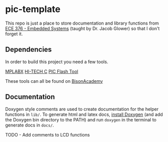 # pic-template

This repo is just a place to store documentation and library functions from [ECE 376 - Embedded Systems](http://www.bisonacademy.com/ECE376/Index.htm) (taught by Dr. Jacob Glower) so that I don't forget it.

## Dependencies

In order to build this project you need a few tools.

[MPLABX](https://www.microchip.com/en-us/tools-resources/develop/mplab-x-ide)
[HI-TECH C](http://www.bisonacademy.com/Software/HCPIC18-pro-9.63PL3.zip)
[PIC Flash Tool](http://www.bisonacademy.com/Software/PIC_Flash_Tool_1.2.exe)

These tools can all be found on [BisonAcademy](http://www.bisonacademy.com/ECE376/Resources.htm)

## Documentation

Doxygen style comments are used to create documentation for the helper functions in `lib/`. To generate html and latex docs, [install Doxygen](https://www.doxygen.nl/download.html) (and add the Doxygen bin directory to the PATH) and run `doxygen` in the terminal to generate docs in `docs/`.

TODO - Add comments to LCD functions

